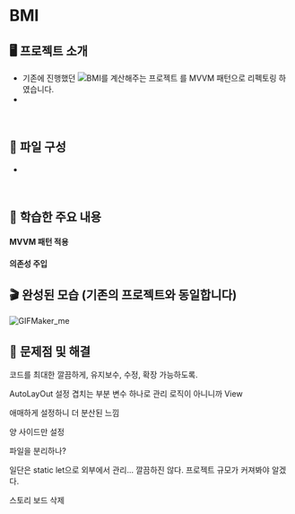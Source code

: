 # BMI

## 🖥️ 프로젝트 소개

- 기존에 진행했던 ![BMI를 계산해주는 프로젝트](https://github.com/kangsworkspace/BMI-Refectoring) 를 MVVM 패턴으로 리펙토링 하였습니다.
- 

<br>

## 👀 파일 구성

- 

<br>

## 📌 학습한 주요 내용
#### MVVM 패턴 적용



#### 의존성 주입





## 🎬 완성된 모습 (기존의 프로젝트와 동일합니다)

![GIFMaker_me](https://github.com/kangsworkspace/BMI/assets/141600830/0f298d1d-f275-4bce-95bd-949973f6d400)


## 🙉 문제점 및 해결

코드를 최대한 깔끔하게, 유지보수, 수정, 확장 가능하도록.

AutoLayOut 설정 겹치는 부분 변수 하나로 관리
로직이 아니니까 View

애매하게 설정하니 더 분산된 느낌 

양 사이드만 설정

파일을 분리하나?

일단은 static let으로 외부에서 관리...
깔끔하진 않다.
프로젝트 규모가 커져봐야 알겠다.

스토리 보드 삭제


